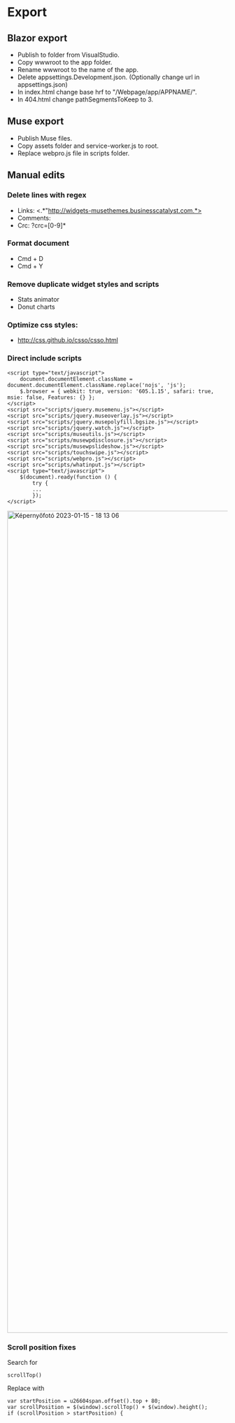 # Export 

## Blazor export
* Publish to folder from VisualStudio.
* Copy wwwroot to the app folder.
* Rename wwwroot to the name of the app.
* Delete appsettings.Development.json. (Optionally change url in appsettings.json)
* In index.html change base hrf to "/Webpage/app/APPNAME/".
* In 404.html change pathSegmentsToKeep to 3.

## Muse export
* Publish Muse files.
* Copy assets folder and service-worker.js to root.
* Replace webpro.js file in scripts folder.

## Manual edits
### Delete lines with regex
* Links: <.*"http://widgets-musethemes.businesscatalyst.com.*>
* Comments: <!--(.*?)-->
* Crc: ?crc=[0-9]*

### Format document
* Cmd + D
* Cmd + Y

### Remove duplicate widget styles and scripts
* Stats animator
* Donut charts

### Optimize css styles:
* http://css.github.io/csso/csso.html

### Direct include scripts
```
<script type="text/javascript">
    document.documentElement.className = document.documentElement.className.replace('nojs', 'js');
    $.browser = { webkit: true, version: '605.1.15', safari: true, msie: false, Features: {} };
</script>
<script src="scripts/jquery.musemenu.js"></script>
<script src="scripts/jquery.museoverlay.js"></script>
<script src="scripts/jquery.musepolyfill.bgsize.js"></script>
<script src="scripts/jquery.watch.js"></script>
<script src="scripts/museutils.js"></script>
<script src="scripts/musewpdisclosure.js"></script>
<script src="scripts/musewpslideshow.js"></script>
<script src="scripts/touchswipe.js"></script>
<script src="scripts/webpro.js"></script>
<script src="scripts/whatinput.js"></script>
<script type="text/javascript">
    $(document).ready(function () {
        try {
        ...
        });
</script>
```

<img width="1879" alt="Képernyőfotó 2023-01-15 - 18 13 06" src="https://user-images.githubusercontent.com/43353335/212556186-f587fd71-52ca-4572-b83d-de2a70368490.png">

### Scroll position fixes
Search for
```
scrollTop()
```

Replace with
```
var startPosition = u26604span.offset().top + 80;
var scrollPosition = $(window).scrollTop() + $(window).height();
if (scrollPosition > startPosition) {
```